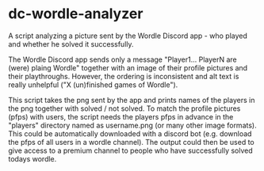 # dc-wordle-analyzer

A script analyzing a picture sent by the Wordle Discord app - who played and whether he solved it successfully.

The Wordle Discord app sends only a message "Player1... PlayerN are (were) plaing Wordle" together with an image of their profile pictures and their playthroughs. However, the ordering is inconsistent and alt text is really unhelpful ("X (un)finished games of Wordle").

This script takes the png sent by the app and prints names of the players in the png together with solved / not solved. To match the profile pictures (pfps) with users, the script needs the players pfps in advance in the "players" directory named as username.png (or many other image formats). This could be automatically downloaded with a discord bot (e.g. download the pfps of all users in a wordle channel). The output could then be used to give access to a premium channel to people who have successfully solved todays wordle.


